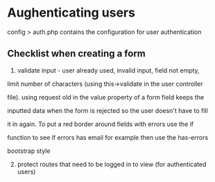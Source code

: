 Aughenticating users
=====================

config > auth.php contains the configuration for user authentication

Checklist when creating a form
-------------------------------

1. validate input - user already used, invalid input, field not empty, 

limit number of characters (using this->validate in the user controller 

file). using request old in the value property of a form field keeps the 

inputted data when the form is rejected so the user doesn't have to fill 

it in again. To put a red border around fields with errors use the if 

function to see if errors has email for example then use the has-errors 

bootstrap style

2. protect routes that need to be logged in to view (for authenticated users)
